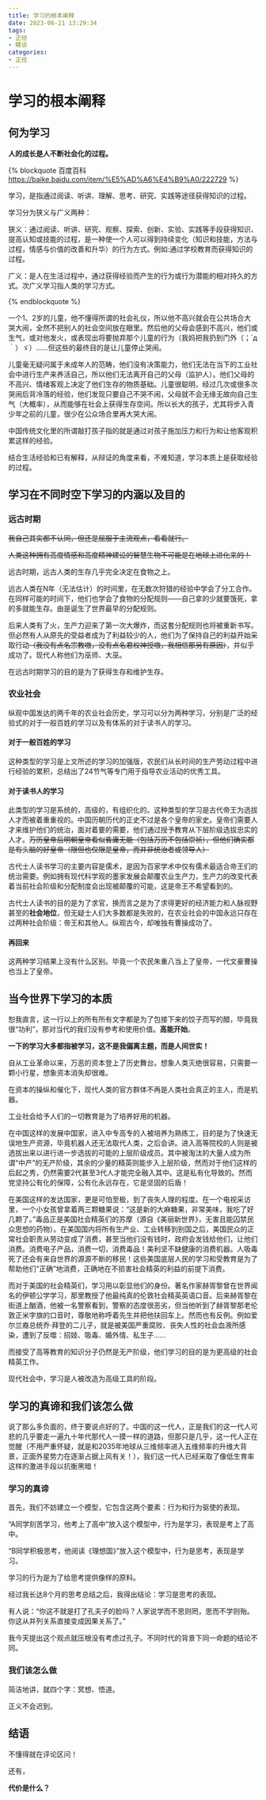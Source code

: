 ```yaml
---
title: 学习的根本阐释
date: 2023-06-21 13:29:34
tags:
- 正经
- 瞎谈
categories:
- 正经
---
```


# 学习的根本阐释

## 何为学习

**人的成长是人不断社会化的过程。**

{% blockquote 百度百科 https://baike.baidu.com/item/%E5%AD%A6%E4%B9%A0/222729 %}

学习，是指通过阅读、听讲、理解、思考、研究、实践等途径获得知识的过程。

学习分为狭义与广义两种：

狭义：通过阅读、听讲、研究、观察、探索、创新、实验、实践等手段获得知识、提高认知或技能的过程，是一种使一个人可以得到持续变化（知识和技能，方法与过程，情感与价值的改善和升华）的行为方式。例如:通过学校教育而获得知识的过程。

广义：是人在生活过程中，通过获得经验而产生的行为或行为潜能的相对持久的方式。次广义学习指人类的学习方式。

{% endblockquote %}

一个1、2岁的儿童，他不懂得所谓的社会礼仪，所以他不高兴就会在公共场合大哭大闹，全然不把别人的社会空间放在眼里。然后他的父母会感到不高兴，他们或生气，或对他发火，或表现出将要抛弃那个儿童的行为（我妈把我扔到门外（；´д｀）ゞ）……但这些的最终目的是让儿童停止哭闹。

儿童毫无疑问属于未成年人的范畴，他们没有决策能力，他们无法在当下的工业社会中进行生产来养活自己，所以他们无法离开自己的父母（监护人）。他们父母的不高兴、情绪客观上决定了他们生存的物质基础。儿童很聪明，经过几次或很多次哭闹后背冷落的经验，他们发现只要自己不哭不闹，父母就不会无缘无故向自己生气（大概率），从而能够在社会上获得生存空间。所以长大的孩子，尤其将步入青少年之前的儿童，很少在公众场合里再大哭大闹。

中国传统文化里的所谓敲打孩子指的就是通过对孩子施加压力和行为和让他客观积累这样的经验。

结合生活经验和已有解释，从辩证的角度来看，不难知道，学习本质上是获取经验的过程。

## 学习在不同时空下学习的内涵以及目的

### 远古时期

~~我自己其实都不认同，但还是屈服于主流观点，看看就行。~~

~~人类这种拥有高度情感和高度精神建设的智慧生物不可能是在地球上进化来的！~~

远古时期，远古人类的生存几乎完全决定在食物之上。

远古人类在N年（无法估计）的时间里，在无数次狩猎的经验中学会了分工合作。在同样可能的时间下，他们也学会了食物的分配规则——自己拿的少就要饿死，拿的多就能生存。由是诞生了世界最早的分配规则。

后来人类有了火，生产力迎来了第一次大爆炸，而这套分配规则也将被重新书写。但必然有人从原先的受益者成为了利益较少的人，他们为了保持自己的利益开始采取行动~~（我没有点名宗教嗷，没有点名君权神授嗷，我相信那另有原因）~~，并似乎成功了。现代人称他们为巫师、大巫。

在远古时期学习的目的是为了获得生存和维护生存。

### 农业社会

纵观中国发达的两千年的农业社会历史，学习可以分为两种学习，分别是广泛的经验式的对于一般百姓的学习以及有体系的对于读书人的学习。

#### 对于一般百姓的学习

这种类型的学习是上文所述的学习的加强版，农民们从长时间的生产劳动过程中进行经验的累积，总结出了24节气等专门用于指导农业活动的优秀工具。

#### 对于读书人的学习

此类型的学习是系统的，高级的，有组织化的。这种类型的学习是古代帝王为选拔人才而被着重重视的。中国历朝历代的正史不过是各个皇帝的家史。皇帝们需要人才来维护他们的统治，面对着要的需要，他们通过授予教育从下层阶级选拔忠实的人才。~~万历皇帝后明朝皇帝看似昏庸无能（包括万历不包括崇祯），但他们确实都是有头脑的好皇帝（限但也仅限是皇帝，而并非统治者或领导人）~~

古代士人读书学习的主要内容是儒术，是因为百家学术中仅有儒术最适合帝王们的统治需要。例如拥有现代科学观的墨家发展会颠覆农业生产力，生产力的改变代表着当前社会阶级和分配制度会出现被颠覆的可能，这是帝王不希望看到的。

古代士人读书的目的是为了求官，换而言之是为了求得更好的经济能力和人脉视野甚至的**社会地位**，但无疑士人们大多数都是失败的，在农业社会的中国永远只存在过两种社会阶级：帝王和其他人。纵观古今，却唯独有曹操成功了。

#### 再回来

这两种学习结果上没有什么区别。毕竟一个农民朱重八当上了皇帝，一代文豪曹操也当上了皇帝。

## 当今世界下学习的本质

恕我直言，这一行以上的所有所有文字都是为了包接下来的饺子而写的醋，毕竟我很“功利”，那对当代的我们没有参考和使用价值。**高能开始**。

**一下的学习大多都指被学习，这不是我偏离主题，而是人间世实！**

自从工业革命以来，万恶的资本登上了历史舞台。想象人类灭绝很容易，只需要一颗小行星，想象资本消失却很难。

在资本的操纵和催化下，现代人类的官方群体不再是人类社会真正的主人，而是机器。

工业社会给予人们的一切教育是为了培养好用的机器。

在中国这样的发展中国家，进入中专高专的人被培养为熟练工，目的是为了快速无误地生产资源，毕竟机器人还无法取代人类，之后会讲。进入高等院校的人则是被选拔出来以进行进一步选拔的可能的上层阶级成员。其中被淘汰的大量人成为所谓“中产”的无产阶级，其余的少量的精英则能步入上层阶级，然而对于他们这样的后起之秀，仍然需要2代甚至3代人才能完全融入其中。这是私有化导致的。然而党坚持公有化的保障，公有化永远存在，它是坚固的后盾！

在美国这样的发达国家，更是可怕至极，到了丧失人理的程度。在一个电视采访里，一个小女孩曾拿着两三颗糖果说：“这是新的大麻糖果，非常美味，我吃了好几颗了。”毒品正是美国社会精英们的苏摩（源自《美丽新世界》，无害且能囚禁民众思想的药物）。在美国国内将所有生产业、工业转移到别国之后，美国民众的正常社会职责从劳动变成了消费，甚至当他们没有钱时，政府会发钱给他们，让他们消费。消费电子产品，消费一切，消费毒品！美利坚不缺健康的消费机器。人吸毒死了还会有来自世界的源源不断的移民！这些美国底层人民的学习和受教育是为了帮助他们“正确”地消费，正确地在不损害社会精英的利益的前提下消费。

而对于美国的社会精英们，学习用以彰显他们的身份。著名作家赫胥黎曾在世界闻名的伊顿公学学习，那里教授了他最纯真的伦敦社会精英英语口音。后来赫胥黎在街道上酗酒，他被一名警察看到，警察的态度很恶劣，但当他听到了赫胥黎那老伦敦正米字旗的口音时，尊敬地称呼着先生并把他扶回车上。然而也有反例。例如爱尔兰裔总统乔·拜登的二儿子，就是被美国严重腐败、丧失人性的社会血液所感染，遭到了反噬：招妓、吸毒、婚外情、私生子……

而接受了高等教育的知识分子仍然是无产阶级，他们学习的目的是为更高级的社会精英工作。

现代社会中，学习是人被改造为高级工具的阶段。

## 学习的真谛和我们该怎么做

说了那么多负面的，终于要说点好的了。中国的这一代人，正是我们的这一代人可悲的几乎要走一遍九十年代那代人一摸一样的道路，但那只是几乎，这一代人正在觉醒（不用严重怀疑，就是和2035年地球从三维频率进入五维频率的升维大背景，正面外星势力在逐渐占据上风有关！），我们这一代人已经采取了像低生育率这样的激进手段以抗衡黑暗！

### 学习的真谛

首先，我们不妨建立一个模型，它包含这两个要素：行为和行为驱使的表现。

“A同学刻苦学习，他考上了高中”放入这个模型中，行为是学习，表现是考上了高中。

“B同学积极思考，他阅读《理想国》”放入这个模型中，行为是思考，表现是学习。

学习的行为是为了给思考提供像样的原料。

经过我长达8个月的思考总结之后，我得出结论：学习是思考的表现。

有人说：“你这不就是打了孔夫子的脸吗？人家说学而不思则罔，思而不学则殆。你这从并列关系直接变成因果关系了。”

我今天提出这个观点就压根没有考虑过孔子。不同时代的背景下同一命题的结论不同。

### 我们该怎么做

简洁地讲，就四个字：冥想、悟道。

正义不会迟到。

## 结语

不懂得就在评论区问！

还有，

**代价是什么？**